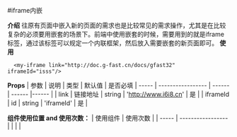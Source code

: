 #iframe内嵌

**介绍**
往原有页面中嵌入新的页面的需求也是比较常见的需求操作，尤其是在比较复杂的必须要用嵌套的场景下。前端中使用嵌套的时候，需要用到的就是iframe标签，通过该标签可以规定一个内联框架，然后放入需要嵌套的新页面即可。
**使用**

```
  <my-iframe link="http://doc.g-fast.cn/docs/gfast32" iframeId="isss"/>
```

**Props**
| 参数 | 说明 | 类型 | 默认值 | 是否必填
| ----- | ----------------- | ------ | ------ |------ |
| link | 链接地址  | string | 'http://www.i6i8.cn' | 是 |
| iframeId | id | string | 'iframeId' | 是 |

**组件使用位置 and 使用次数：**
| 使用组件 | 使用次数 |
| ----- | ----------------- |
|   |  |
